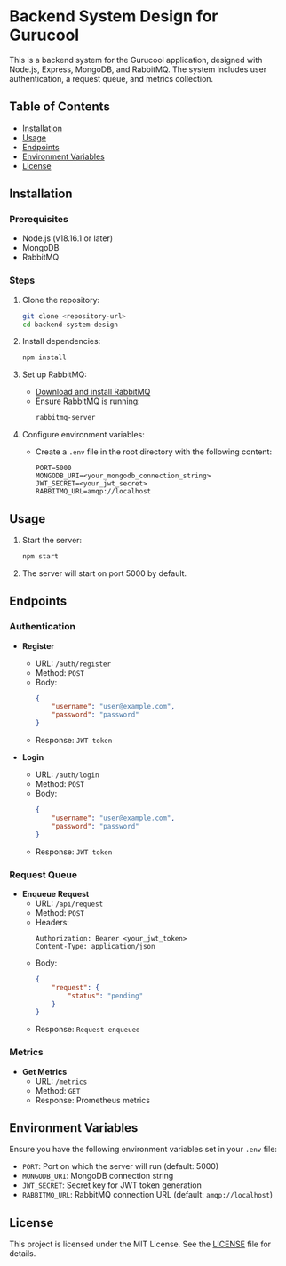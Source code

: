 # Backend System Design for Gurucool

This is a backend system for the Gurucool application, designed with Node.js, Express, MongoDB, and RabbitMQ. The system includes user authentication, a request queue, and metrics collection.

## Table of Contents

- [Installation](#installation)
- [Usage](#usage)
- [Endpoints](#endpoints)
- [Environment Variables](#environment-variables)
- [License](#license)

## Installation

### Prerequisites

- Node.js (v18.16.1 or later)
- MongoDB
- RabbitMQ

### Steps

1. Clone the repository:
    ```bash
    git clone <repository-url>
    cd backend-system-design
    ```

2. Install dependencies:
    ```bash
    npm install
    ```

3. Set up RabbitMQ:
    - [Download and install RabbitMQ](https://www.rabbitmq.com/download.html)
    - Ensure RabbitMQ is running:
        ```bash
        rabbitmq-server
        ```

4. Configure environment variables:
    - Create a `.env` file in the root directory with the following content:
        ```plaintext
        PORT=5000
        MONGODB_URI=<your_mongodb_connection_string>
        JWT_SECRET=<your_jwt_secret>
        RABBITMQ_URL=amqp://localhost
        ```

## Usage

1. Start the server:
    ```bash
    npm start
    ```

2. The server will start on port 5000 by default.

## Endpoints

### Authentication

- **Register**
    - URL: `/auth/register`
    - Method: `POST`
    - Body:
        ```json
        {
            "username": "user@example.com",
            "password": "password"
        }
        ```
    - Response: `JWT token`

- **Login**
    - URL: `/auth/login`
    - Method: `POST`
    - Body:
        ```json
        {
            "username": "user@example.com",
            "password": "password"
        }
        ```
    - Response: `JWT token`

### Request Queue

- **Enqueue Request**
    - URL: `/api/request`
    - Method: `POST`
    - Headers:
        ```plaintext
        Authorization: Bearer <your_jwt_token>
        Content-Type: application/json
        ```
    - Body:
        ```json
        {
            "request": {
                "status": "pending"
            }
        }
        ```
    - Response: `Request enqueued`

### Metrics

- **Get Metrics**
    - URL: `/metrics`
    - Method: `GET`
    - Response: Prometheus metrics

## Environment Variables

Ensure you have the following environment variables set in your `.env` file:

- `PORT`: Port on which the server will run (default: 5000)
- `MONGODB_URI`: MongoDB connection string
- `JWT_SECRET`: Secret key for JWT token generation
- `RABBITMQ_URL`: RabbitMQ connection URL (default: `amqp://localhost`)

## License

This project is licensed under the MIT License. See the [LICENSE](LICENSE) file for details.

